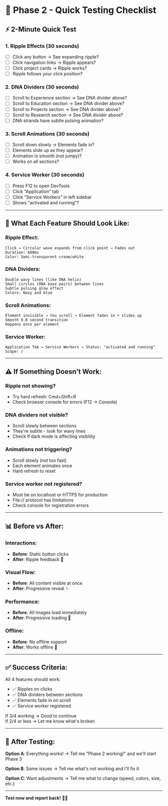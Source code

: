 # 🧪 Phase 2 - Quick Testing Checklist

## ⚡ 2-Minute Quick Test

### 1. Ripple Effects (30 seconds)
- [ ] Click any button → See expanding ripple?
- [ ] Click navigation links → Ripple appears?
- [ ] Click project cards → Ripple works?
- [ ] Ripple follows your click position?

### 2. DNA Dividers (30 seconds)
- [ ] Scroll to Experience section → See DNA divider above?
- [ ] Scroll to Education section → See DNA divider above?
- [ ] Scroll to Projects section → See DNA divider above?
- [ ] Scroll to Research section → See DNA divider above?
- [ ] DNA strands have subtle pulsing animation?

### 3. Scroll Animations (30 seconds)
- [ ] Scroll down slowly → Elements fade in?
- [ ] Elements slide up as they appear?
- [ ] Animation is smooth (not jumpy)?
- [ ] Works on all sections?

### 4. Service Worker (30 seconds)
- [ ] Press F12 to open DevTools
- [ ] Click "Application" tab
- [ ] Click "Service Workers" in left sidebar
- [ ] Shows "activated and running"?

---

## 🎯 What Each Feature Should Look Like:

### Ripple Effect:
```
Click → Circular wave expands from click point → Fades out
Duration: 600ms
Color: Semi-transparent cream/white
```

### DNA Dividers:
```
Double wavy lines (like DNA helix)
Small circles (DNA base pairs) between lines
Subtle pulsing glow effect
Colors: Navy and blue
```

### Scroll Animations:
```
Element invisible → You scroll → Element fades in + slides up
Smooth 0.8 second transition
Happens once per element
```

### Service Worker:
```
Application Tab → Service Workers → Status: "activated and running"
Scope: /
```

---

## ⚠️ If Something Doesn't Work:

### Ripple not showing?
- Try hard refresh: Cmd+Shift+R
- Check browser console for errors (F12 → Console)

### DNA dividers not visible?
- Scroll slowly between sections
- They're subtle - look for wavy lines
- Check if dark mode is affecting visibility

### Animations not triggering?
- Scroll slowly (not too fast)
- Each element animates once
- Hard refresh to reset

### Service worker not registered?
- Must be on localhost or HTTPS for production
- File:// protocol has limitations
- Check console for registration errors

---

## 📊 Before vs After:

### Interactions:
- **Before**: Static button clicks
- **After**: Ripple feedback 💫

### Visual Flow:
- **Before**: All content visible at once
- **After**: Progressive reveal ✨

### Performance:
- **Before**: All images load immediately
- **After**: Progressive loading 🚀

### Offline:
- **Before**: No offline support
- **After**: Works offline 📱

---

## ✅ Success Criteria:

All 4 features should work:
- ✅ Ripples on clicks
- ✅ DNA dividers between sections
- ✅ Elements fade in on scroll
- ✅ Service worker registered

If 3/4 working → Good to continue  
If 2/4 or less → Let me know what's broken

---

## 🚀 After Testing:

**Option A**: Everything works!
→ Tell me "Phase 2 working!" and we'll start Phase 3

**Option B**: Some issues
→ Tell me what's not working and I'll fix it

**Option C**: Want adjustments
→ Tell me what to change (speed, colors, size, etc.)

---

**Test now and report back!** 🧪✨

